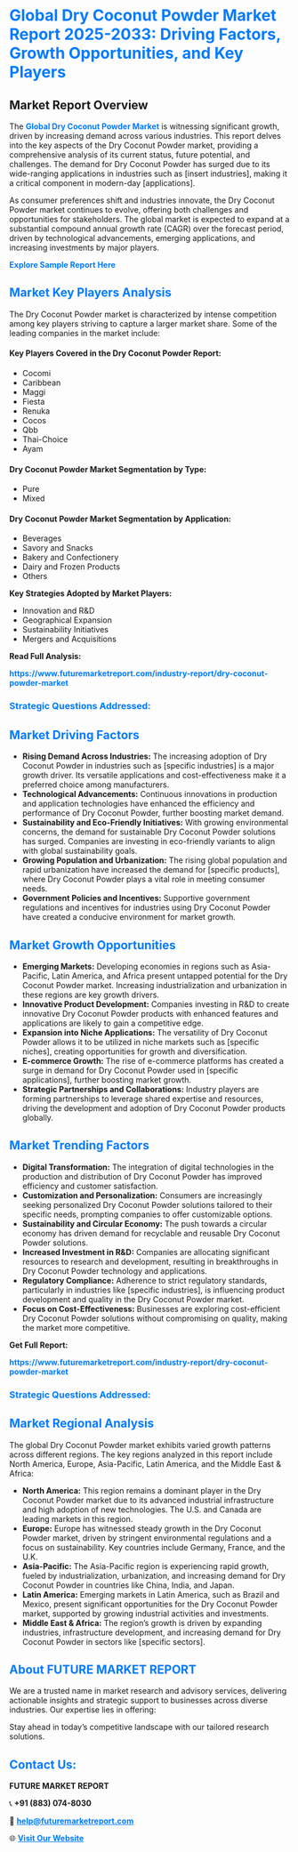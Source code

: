 <h1 style="color: #007BFF;">Global Dry Coconut Powder Market Report 2025-2033: Driving Factors, Growth Opportunities, and Key Players</h1>

<section id="overview">
<h2>Market Report Overview</h2>
<p>The <a href="https://www.futuremarketreport.com/industry-report/dry-coconut-powder-market" style="color: #007BFF; text-decoration: none;"><strong>Global Dry Coconut Powder Market</strong></a> is witnessing significant growth, driven by increasing demand across various industries. This report delves into the key aspects of the Dry Coconut Powder market, providing a comprehensive analysis of its current status, future potential, and challenges. The demand for Dry Coconut Powder has surged due to its wide-ranging applications in industries such as [insert industries], making it a critical component in modern-day [applications].</p>
<p>As consumer preferences shift and industries innovate, the Dry Coconut Powder market continues to evolve, offering both challenges and opportunities for stakeholders. The global market is expected to expand at a substantial compound annual growth rate (CAGR) over the forecast period, driven by technological advancements, emerging applications, and increasing investments by major players.</p>
</section>

<section id="overview">
<p><a href="https://www.futuremarketreport.com/request-sample/reportId=27271" style="color: #007BFF; text-decoration: none;"><strong>Explore Sample Report Here</strong></a></p>
</section>

<section id="key-players">
<h2 style="color: #007BFF;">Market Key Players Analysis</h2>
<p>The Dry Coconut Powder market is characterized by intense competition among key players striving to capture a larger market share. Some of the leading companies in the market include:</p>
<h4>Key Players Covered in the Dry Coconut Powder Report:</h4>
<ul><li>Cocomi</li><li>Caribbean</li><li>Maggi</li><li>Fiesta</li><li>Renuka</li><li>Cocos</li><li>Qbb</li><li>Thai-Choice</li><li>Ayam</li></ul>
<h4>Dry Coconut Powder Market Segmentation by Type:</h4>
<ul><li>Pure</li><li>Mixed</li></ul>

<h4>Dry Coconut Powder Market Segmentation by Application:</h4>
<ul><li>Beverages</li><li>Savory and Snacks</li><li>Bakery and Confectionery</li><li>Dairy and Frozen Products</li><li>Others</li></ul>
<p><strong>Key Strategies Adopted by Market Players:</strong></p>
<ul>
<li>Innovation and R&D</li>
<li>Geographical Expansion</li>
<li>Sustainability Initiatives</li>
<li>Mergers and Acquisitions</li>
</ul>
</section>

<section>
<p><strong>Read Full Analysis: </strong></p><a href="https://www.futuremarketreport.com/industry-report/dry-coconut-powder-market" style="color: #007BFF; text-decoration: none;"><strong>https://www.futuremarketreport.com/industry-report/dry-coconut-powder-market</strong></a>
<h3 style="color: #007BFF;">Strategic Questions Addressed:</h3>
</section>

<section id="driving-factors">
<h2 style="color: #007BFF;">Market Driving Factors</h2>
<ul>
<li><strong>Rising Demand Across Industries:</strong> The increasing adoption of Dry Coconut Powder in industries such as [specific industries] is a major growth driver. Its versatile applications and cost-effectiveness make it a preferred choice among manufacturers.</li>
<li><strong>Technological Advancements:</strong> Continuous innovations in production and application technologies have enhanced the efficiency and performance of Dry Coconut Powder, further boosting market demand.</li>
<li><strong>Sustainability and Eco-Friendly Initiatives:</strong> With growing environmental concerns, the demand for sustainable Dry Coconut Powder solutions has surged. Companies are investing in eco-friendly variants to align with global sustainability goals.</li>
<li><strong>Growing Population and Urbanization:</strong> The rising global population and rapid urbanization have increased the demand for [specific products], where Dry Coconut Powder plays a vital role in meeting consumer needs.</li>
<li><strong>Government Policies and Incentives:</strong> Supportive government regulations and incentives for industries using Dry Coconut Powder have created a conducive environment for market growth.</li>
</ul>
</section>

<section id="growth-opportunities">
<h2 style="color: #007BFF;">Market Growth Opportunities</h2>
<ul>
<li><strong>Emerging Markets:</strong> Developing economies in regions such as Asia-Pacific, Latin America, and Africa present untapped potential for the Dry Coconut Powder market. Increasing industrialization and urbanization in these regions are key growth drivers.</li>
<li><strong>Innovative Product Development:</strong> Companies investing in R&D to create innovative Dry Coconut Powder products with enhanced features and applications are likely to gain a competitive edge.</li>
<li><strong>Expansion into Niche Applications:</strong> The versatility of Dry Coconut Powder allows it to be utilized in niche markets such as [specific niches], creating opportunities for growth and diversification.</li>
<li><strong>E-commerce Growth:</strong> The rise of e-commerce platforms has created a surge in demand for Dry Coconut Powder used in [specific applications], further boosting market growth.</li>
<li><strong>Strategic Partnerships and Collaborations:</strong> Industry players are forming partnerships to leverage shared expertise and resources, driving the development and adoption of Dry Coconut Powder products globally.</li>
</ul>
</section>

<section id="trending-factors">
<h2 style="color: #007BFF;">Market Trending Factors</h2>
<ul>
<li><strong>Digital Transformation:</strong> The integration of digital technologies in the production and distribution of Dry Coconut Powder has improved efficiency and customer satisfaction.</li>
<li><strong>Customization and Personalization:</strong> Consumers are increasingly seeking personalized Dry Coconut Powder solutions tailored to their specific needs, prompting companies to offer customizable options.</li>
<li><strong>Sustainability and Circular Economy:</strong> The push towards a circular economy has driven demand for recyclable and reusable Dry Coconut Powder solutions.</li>
<li><strong>Increased Investment in R&D:</strong> Companies are allocating significant resources to research and development, resulting in breakthroughs in Dry Coconut Powder technology and applications.</li>
<li><strong>Regulatory Compliance:</strong> Adherence to strict regulatory standards, particularly in industries like [specific industries], is influencing product development and quality in the Dry Coconut Powder market.</li>
<li><strong>Focus on Cost-Effectiveness:</strong> Businesses are exploring cost-efficient Dry Coconut Powder solutions without compromising on quality, making the market more competitive.</li>
</ul>
</section>

<section>
<p><strong>Get Full Report: </strong></p><a href="https://www.futuremarketreport.com/industry-report/dry-coconut-powder-market" style="color: #007BFF; text-decoration: none;"><strong>https://www.futuremarketreport.com/industry-report/dry-coconut-powder-market</strong></a>
<h3 style="color: #007BFF;">Strategic Questions Addressed:</h3>
</section>


<section id="regional-analysis">
<h2 style="color: #007BFF;">Market Regional Analysis</h2>
<p>The global Dry Coconut Powder market exhibits varied growth patterns across different regions. The key regions analyzed in this report include North America, Europe, Asia-Pacific, Latin America, and the Middle East & Africa:</p>
<ul>
<li><strong>North America:</strong> This region remains a dominant player in the Dry Coconut Powder market due to its advanced industrial infrastructure and high adoption of new technologies. The U.S. and Canada are leading markets in this region.</li>
<li><strong>Europe:</strong> Europe has witnessed steady growth in the Dry Coconut Powder market, driven by stringent environmental regulations and a focus on sustainability. Key countries include Germany, France, and the U.K.</li>
<li><strong>Asia-Pacific:</strong> The Asia-Pacific region is experiencing rapid growth, fueled by industrialization, urbanization, and increasing demand for Dry Coconut Powder in countries like China, India, and Japan.</li>
<li><strong>Latin America:</strong> Emerging markets in Latin America, such as Brazil and Mexico, present significant opportunities for the Dry Coconut Powder market, supported by growing industrial activities and investments.</li>
<li><strong>Middle East & Africa:</strong> The region’s growth is driven by expanding industries, infrastructure development, and increasing demand for Dry Coconut Powder in sectors like [specific sectors].</li>
</ul>
</section>

<footer>
<h2 style="color: #007BFF;">About FUTURE MARKET REPORT</h2>
<p>We are a trusted name in market research and advisory services, delivering actionable insights and strategic support to businesses across diverse industries. Our expertise lies in offering:</p>

<p>Stay ahead in today’s competitive landscape with our tailored research solutions.</p>

<h2 style="color: #007BFF;">Contact Us:</h2>
<p><strong>FUTURE MARKET REPORT</strong></p>
<p>📞 <strong>+91 (883) 074-8030</strong></p>
<p>📧 <strong><a href="mailto:help@futuremarketreport.com" style="color: #007BFF;">help@futuremarketreport.com</a></strong></p>
<p>🌐 <strong><a href="https://www.futuremarketreport.com/" style="color: #007BFF;">Visit Our Website</a></strong></p>
</footer>